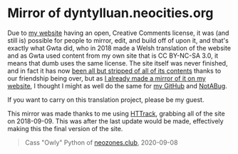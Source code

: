 # Mirror of dyntylluan.neocities.org
Due to [my website](https://owlman.neocities.org) having an open, Creative Comments license, it was (and still is) possible for people to mirror, edit, and build off of upon it, and that's exactly what Gwta did, who in 2018 made a Welsh translation of the website and as Gwta used content from my own site that is CC BY-NC-SA 3.0, it means that dumb uses the same license. The site itself was never finished, and in fact it has now [been all but stripped of all of its contents](http://web.archive.org/web/20200908094730/https://dyntylluan.neocities.org/) thanks to our friendship being over, but as [I already made a mirror of it on my website](https://owlman.neocities.org/dyntylluan/), I thought I might as well do the same for [my GitHub](https://github.com/DynTylluan/dyntylluan.neocities.org) and [NotABug](https://notabug.org/DynTylluan/dyntylluan.neocities.org).

If you want to carry on this translation project, please be my guest.

This mirror was made thanks to me using [HTTrack](http://www.httrack.com), grabbing all of the site on 2018-09-09. This was after the last update would be made, effectively making this the final version of the site.

> Cass "Owly" Python of [neozones.club](https://neozones.club), 2020-09-08